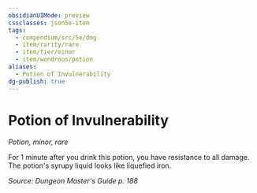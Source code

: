 ```yaml
---
obsidianUIMode: preview
cssclasses: json5e-item
tags:
  - compendium/src/5e/dmg
  - item/rarity/rare
  - item/tier/minor
  - item/wondrous/potion
aliases:
  - Potion of Invulnerability
dg-publish: true
---
```

# Potion of Invulnerability
*Potion, minor, rare*  


For 1 minute after you drink this potion, you have resistance to all damage. The potion's syrupy liquid looks like liquefied iron.

*Source: Dungeon Master's Guide p. 188*